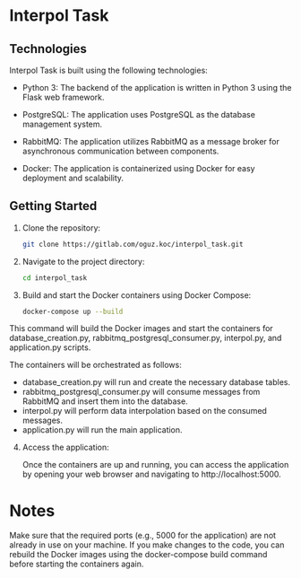 # Interpol Task

## Technologies

Interpol Task is built using the following technologies:

- Python 3: The backend of the application is written in Python 3 using the Flask web framework.

- PostgreSQL: The application uses PostgreSQL as the database management system.

- RabbitMQ: The application utilizes RabbitMQ as a message broker for asynchronous communication between components.

- Docker: The application is containerized using Docker for easy deployment and scalability.

## Getting Started

1. Clone the repository:

   ```bash
   git clone https://gitlab.com/oguz.koc/interpol_task.git

2. Navigate to the project directory:

   ```bash
   cd interpol_task

3. Build and start the Docker containers using Docker Compose:

    ```bash
    docker-compose up --build
   
This command will build the Docker images and start the containers for database_creation.py, rabbitmq_postgresql_consumer.py, interpol.py, and application.py scripts.

The containers will be orchestrated as follows:

 - database_creation.py will run and create the necessary database tables.
 - rabbitmq_postgresql_consumer.py will consume messages from RabbitMQ and insert them into the database.
 - interpol.py will perform data interpolation based on the consumed messages.
 - application.py will run the main application.
4. Access the application:

    Once the containers are up and running, you can access the application by opening your web browser and navigating to http://localhost:5000.

# Notes
Make sure that the required ports (e.g., 5000 for the application) are not already in use on your machine.
If you make changes to the code, you can rebuild the Docker images using the docker-compose build command before starting the containers again.